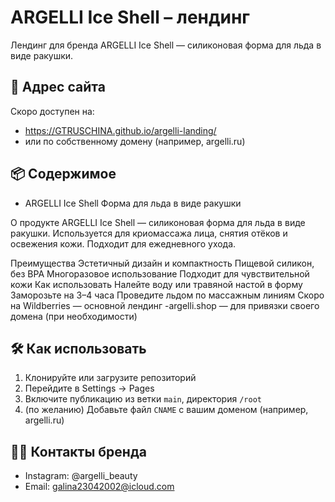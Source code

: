 # ARGELLI Ice Shell – лендинг

Лендинг для бренда ARGELLI Ice Shell — силиконовая форма для льда в виде ракушки.

## 🔗 Адрес сайта
Скоро доступен на:
- https://GTRUSCHINA.github.io/argelli-landing/
- или по собственному домену (например, argelli.ru)

## 📦 Содержимое
- ARGELLI Ice Shell
Форма для льда в виде ракушки

О продукте
ARGELLI Ice Shell — силиконовая форма для льда в виде ракушки. Используется для криомассажа лица, снятия отёков и освежения кожи. Подходит для ежедневного ухода.

Преимущества
Эстетичный дизайн и компактность
Пищевой силикон, без BPA
Многоразовое использование
Подходит для чувствительной кожи
Как использовать
Налейте воду или травяной настой в форму
Заморозьте на 3–4 часа
Проведите льдом по массажным линиям
Скоро на Wildberries — основной лендинг
-argelli.shop — для привязки своего домена (при необходимости)

## 🛠 Как использовать
1. Клонируйте или загрузите репозиторий
2. Перейдите в Settings → Pages
3. Включите публикацию из ветки `main`, директория `/root`
4. (по желанию) Добавьте файл `CNAME` с вашим доменом (например, argelli.ru)

## 👩‍💼 Контакты бренда
- Instagram: @argelli_beauty
- Email: galina23042002@icloud.com
